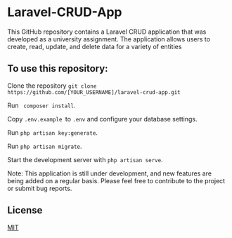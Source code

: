 # Laravel-CRUD-App
This GitHub repository contains a Laravel CRUD application that was developed as a university assignment. The application allows users to create, read, update, and delete data for a variety of entities

## To use this repository:

Clone the repository 
```git clone https://github.com/[YOUR_USERNAME]/laravel-crud-app.git```



Run ``` composer install```.


Copy ```.env.example ```to ```.env``` and configure your database settings.


Run ```php artisan key:generate```.


Run ```php artisan migrate```.


Start the development server with ```php artisan serve```.

Note: This application is still under development, and new features are being added on a regular basis. Please feel free to contribute to the project or submit bug reports.




















## License

[MIT](https://choosealicense.com/licenses/mit/)
